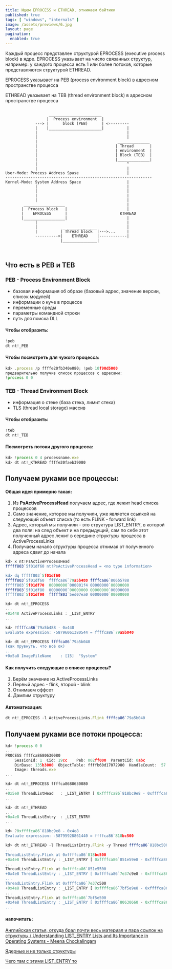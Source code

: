 ```yaml
---
title: Ищем EPROCESS и ETHREAD, отнимаем байтики
published: true
tags: [ "windows", "internals" ]
image: /assets/previews/6.jpg
layout: page
pagination: 
  enabled: true
---
```


Каждый процесс представлен структурой EPROCESS (executive process block) в ядре. EPROCESS указывает на число связанных структур, например: у каждого процесса есть 1 или более потоков, которые представляются структурой ETHREAD.

EPROCESS указывает на PEB (process environment block) в адресном пространстве процесса

ETHREAD указывает на TEB (thread environment block) в адресном пространстве процесса

```

      	           _______________________
                  |  Process environment  |
             ---> |      block (PEB)      | <---------
             |    |_______________________|          |
             |                                       |
             |                                       |
             |                                   ______________
             |                                  | Thread       |
             |                                  | environment  |
             |                                  | Block (TEB)  |
             |                                  |______________|
             |                                       ^
             |                                       |
User-Mode: Process Address Spase                     |
----------------------------------------------------------------
Kernel-Mode: System Address Space                    |
             |                                       |
             |                                       |
             |                                       |
             |                                       |
        __________________                           |
       |  Process block   |                          |
       |    EPROCESS      |                       KTHREAD
       |__________________|                          |
             |                                       |
             |           _______________             |
             |          | Thread block  |--->...     |
             ---------->|    ETHREAD    |------------|
                        |_______________|



```

## [](#header-2)Что есть в PEB и TEB

### [](#header-3)PEB - Process Environment Block

* базовая информация об образе (базовый адрес, значение версии, список модулей)
* информации о куче в процессе
* переменные среды
* параметры командной строки
* путь для поиска DLL

#### [](#header-4)Чтобы отобразить:

```js
!peb
dt nt!_PEB
```

#### [](#header-4)Чтобы посмотреть для чужого процесса:

```js
kd> .process /p ffffe20fb340e080; !peb 10f90d5000
предварительно получив список процессов с адресами: 
!process 0 0
```

### [](#header-3)TEB - Thread Environment Block

* информация о стеке (база стека, лимит стека)
* TLS (thread local storage) массив

#### [](#header-4)Чтобы отобразить:

```js
!teb
dt nt!_TEB
```

#### [](#header-4)Посмотреть потоки другого процесса:

```js
kd> !process 0 4 processname.exe
kd> dt nt!_KTHREAD ffffe20faeb39080
```

## [](#header-2)Получаем руками все процессы:

#### [](#header-4)Общая идея примерно такая:

1. Из **PsActiveProcessHead** получаем адрес, где лежит head списка процессов
2. Само значение, которое мы получили, уже является ссылкой на следующий объект списка (то есть FLINK - forward link)
3. Адрес, который мы получили - это структура LIST_ENTRY, в которой два поля: на след объект и на предыдущий, сам по себе этот полученный адрес лежит в середине структуры процесса в ActiveProcessLinks
4. Получаем начало структуры процесса отнимая от полученного адреса сдвиг до начала

```js
kd> x nt!PsActiveProcessHead
fffff803`5f01df60 nt!PsActiveProcessHead = <no type information>

kd> dq fffff803`5f01df60
fffff803`5f01df60  ffffca86`79a5b488 ffffca86`806b5788
fffff803`5f01df70  00000000`000001f4 00000000`00000000
fffff803`5f01df80  00000000`00000000 00000000`00000000
fffff803`5f01df90  fffff803`5ed07ea0 00000000`00000000

kd> dt nt!_EPROCESS
...
+0x448 ActiveProcessLinks : _LIST_ENTRY
...

kd> ?ffffca86`79a5b488 - 0x448
Evaluate expression: -58796061380544 = ffffca86`79a5b040

kd> dt nt!_EPROCESS ffffca86`79a5b040
(как прувнуть, что всё ок)
...
+0x5a8 ImageFileName    : [15]  "System"
```

#### [](#header-4)Как получить следующие в списке процессы?

1. Берём значение из ActiveProcessLinks
2. Первый адрес - flink, второй - blink
3. Отнимаем оффсет
4. Дампим структуру

#### [](#header-4)Автоматизация:

```js
dt nt!_EPROCESS -l ActiveProcessLinks.Flink ffffca86`79a5b040
```

## [](#header-2)Получаем руками все потоки процесса:

```js
kd> !process 0 0
...
PROCESS ffffca8680630080
    SessionId: 1  Cid: 19cc    Peb: 002ff000  ParentCid: 0abc
    DirBase: 135b3000  ObjectTable: ffffb60d17072980  HandleCount:  57.
    Image: threads.exe
...

kd> dt nt!_EPROCESS ffffca8680630080
...
+0x5e0 ThreadListHead   : _LIST_ENTRY [ 0xffffca86`818bc9e8 - 0xffffca86`7bf5e9e8 ]
...

kd> dt nt!_ETHREAD
...
+0x4e8 ThreadListEntry  : _LIST_ENTRY
...

kd> ?0xffffca86`818bc9e8 - 0x4e8
Evaluate expression: -58795928861440 = ffffca86`818bc500

kd> dt nt!_ETHREAD -l ThreadListEntry.Flink -y Thread ffffca86`818bc500
...
ThreadListEntry.Flink at 0xffffca86`818bc500
+0x4e8 ThreadListEntry : _LIST_ENTRY [ 0xffffca86`851e59e8 - 0xffffca86`80630660 ]
...
ThreadListEntry.Flink at 0xffffca86`851e5500
+0x4e8 ThreadListEntry : _LIST_ENTRY [ 0xffffca86`7e37c9e8 - 0xffffca86`818bc9e8 ]
...
ThreadListEntry.Flink at 0xffffca86`7e37c500
+0x4e8 ThreadListEntry : _LIST_ENTRY [ 0xffffca86`7bf5e9e8 - 0xffffca86`851e59e8 ]
...
ThreadListEntry.Flink at 0xffffca86`7bf5e500
+0x4e8 ThreadListEntry : _LIST_ENTRY [ 0xffffca86`80630660 - 0xffffca86`7e37c9e8 ]
...
```

#### [](#header-4)напочитать:

[Английская статья, откуда брал почти весь материал и пара ссылок на структуры / Understanding LIST_ENTRY Lists and Its Importance in Operating Systems - Meena Chockalingam](https://www.codeproject.com/Articles/800404/Understanding-LIST-ENTRY-Lists-and-Its-Importance)

[Ядерные и не только структуры](http://terminus.rewolf.pl/terminus/structures/ntdll/_EPROCESS_x64.html)

[Чего там с этими LIST_ENTRY то](https://blog.fearcat.in/a?ID=01550-e4fe17fe-3059-472f-97a7-7e77c7b72302)
